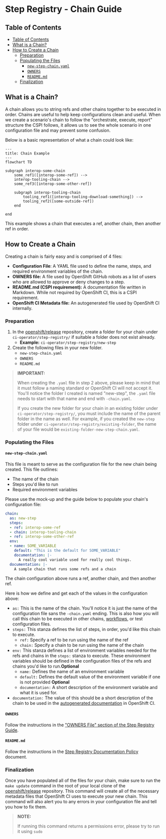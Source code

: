 # Step Registry - Chain Guide<!-- omit from toc -->

## Table of Contents<!--omit from toc-->
- [Table of Contents](#table-of-contents)
- [What is a Chain?](#what-is-a-chain)
- [How to Create a Chain](#how-to-create-a-chain)
  - [Preparation](#preparation)
  - [Populating the Files](#populating-the-files)
    - [`new-step-chain.yaml`](#new-step-chainyaml)
    - [`OWNERS`](#owners)
    - [`README.md`](#readmemd)
  - [Finalization](#finalization)

## What is a Chain?
A chain allows you to string refs and other chains together to be executed in order. Chains are useful to help keep configurations clean and useful. When we create a scenario's chain to follow the "orchestrate, execute, report" structure the CSPI follows, it allows us to see the whole scenario in one configuration file and may prevent some confusion. 

Below is a basic representation of what a chain could look like:

```mermaid
---
title: Chain Example
---
flowchart TD

subgraph interop-some-chain
    some_ref1([interop-some-ref]) -->
    interop-tooling-chain -->
    some_ref3([interop-some-other-ref])

    subgraph interop-tooling-chain
        tooling_ref1([interop-tooling-download-something]) -->
        tooling_ref2([some-outside-ref])
    end

end
```
This example shows a chain that executes a ref, another chain, then another ref in order.

## How to Create a Chain
Creating a chain is fairly easy and is comprised of 4 files:

- **Configuration File**: A YAML file used to define the name, steps, and required environment variables of the chain.
- **OWNERS file:** A file used by OpenShift GitHub robots as a list of users who are allowed to approve or deny changes to a step.
- **README.md (CSPI requirement):** A documentation file written in Markdown. While not required by OpenShift CI, this is a CSPI requirement.
- **OpenShift CI Metadata file:** An autogenerated file used by OpenShift CI internally.

### Preparation
1. In the [openshift/release](https://github.com/openshift/release) repository, create a folder for your chain under `ci-operator/step-registry/` if suitable a folder does not exist already.
   - **Example:** `ci-operator/step-registry/new-step` 
2. Create the following files in your new folder.
   - `new-step-chain.yaml`
   - `OWNERS`
   - `README.md`

> **IMPORTANT:**
>
> When creating the `.yaml` file in step 2 above, please keep in mind that it must follow a naming standard or OpenShift CI will not accept it. You'll notice the folder I created is named "new-step", the `.yaml` file needs to start with that name and end with `-chain.yaml`.
>
> If you create the new folder for your chain in an existing folder under `ci-operator/step-registry/`, you must include the name of the parent folder in the name as well. For example, if you created the `new-step` folder under `ci-operator/step-registry/existing-folder`, the name of your file would be `existing-folder-new-step-chain.yaml`.

### Populating the Files

#### `new-step-chain.yaml`
This file is meant to serve as the configuration file for the new chain being created. This file outlines:
- The name of the chain
- Steps you'd like to run
- Required environment variables

Please use the mock-up and the guide below to populate your chain's configuration file:

```yaml
chain:
  as: new-step
  steps:
  - ref: interop-some-ref
  - chain: interop-tooling-chain
  - ref: interop-some-other-ref
  env:
  - name: SOME_VARIABLE
    default: "This is the default for SOME_VARIABLE"
    documentation: |-
      A really cool variable used for really cool things.
  documentation: |-
    A sample chain that runs some refs and a chain
```
The chain configuration above runs a ref, another chain, and then another ref.

Here is how we define and get each of the values in the configuration above:

- `as:` This is the name of the chain. You'll notice it is just the name of the configuration file sans the `-chain.yaml` ending. This is also how you will call this chain to be executed in other chains, [workflows](Step_Registry_Workflow_Guide.md), or test configuration files.
- `steps:` This stanza defines the list of steps, in order, you'd like this chain to execute.
  - `ref:` Specify a ref to be run using the name of the ref
  - `chain:` Specify a chain to be run using the name of the chain
- `env:` This stanza defines a list of environment variables needed for the refs and chains in the `steps:` stanza to execute. These environment variables should be defined in the configuration files of the refs and chains you'd like to run.**Optional**
  - `name:` Defines the name of an environment variable
  - `default:` Defines the default value of the environment variable if one is not provided **Optional**
  - `documentation:` A short description of the environment variable and what it is used for.
- `documentation:` The value of this should be a short description of the chain to be used in the [autogenerated documentation](../../Policy/Documentation/Step_Registry_Documentation_Policy.md#automatically-generated-documentation) in OpenShift CI.

#### `OWNERS`
Follow the instructions in the ["OWNERS File" section of the Step Registry Guide](Step_Registry_Guide.md#owners-file).

#### `README.md`
Follow the instructions in the [Step Registry Documentation Policy](../../Policy/Documentation/Step_Registry_Documentation_Policy.md) document.

### Finalization
Once you have populated all of the files for your chain, make sure to run the `make update` command in the root of your local clone of the [openshift/release](https://github.com/openshift/release) repository. This command will create all of the necessary metadata files that OpenShift CI uses to execute your new chain. This command will also alert you to any errors in your configuration file and tell you how to fix them.

> **NOTE:**
>
> If running this command returns a permissions error, please try to run it using `sudo`